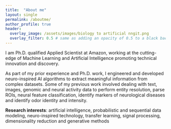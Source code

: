 ```yaml
---
title:  "About me"
layout: single
permalink: /aboutme/
author_profile: true
header:
  overlay_image: /assets/images/biology to artificial nngit.png
  overlay_filter: 0.5 # same as adding an opacity of 0.5 to a black background
---
```


I am Ph.D. qualified Applied Scientist at Amazon, working at the cutting-edge of Machine Learning and Artificial Intelligence promoting technical innovation and discovery.

As part of my prior experience and Ph.D. work, I engineered and developed neuro-inspired AI algorithms to extract meaningful information from complex datasets. Some of my previous work involved dealing with text, images, genomic and neural activity data to perform entity resolution, parse  ROIs, neural feature classification, identify markers of neurological diseases and identify odor identity and intensity.

**Research interests**: artificial intelligence, probabilistic and sequential data modeling, neuro-inspired technology, transfer learning, signal processing, dimensionality reduction and generative methods
